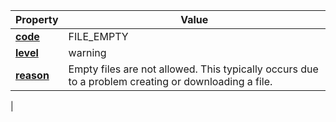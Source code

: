 | Property | Value |
|----------|--------|
| [**code**](/en/latest/reference/schema/meta/defs/code) | FILE_EMPTY |
| [**level**](/en/latest/reference/schema/meta/defs/level) | warning |
| [**reason**](/en/latest/reference/schema/meta/defs/reason) | Empty files are not allowed. This typically occurs due to a problem creating or downloading a file.
 |